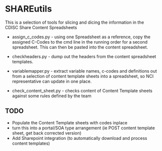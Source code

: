 SHAREutils
============

This is a selection of tools for slicing and dicing the information in the CDISC Share Content Spreadsheets

* assign\_c\_codes.py - using one Spreadsheet as a reference, copy the assigned C-Codes to the cmd line in the running order for a second spreadsheet.  This can then be pasted into the content spreadsheet.

* checkheaders.py - dump out the headers from the content spreadsheet templates.

* variablemapper.py - extract variable names, c-codes and definitions out from a selection of content template sheets into a spreadsheet, so NCI representative can update in one place.

* check\_content\_sheet.py - checks content of Content Template sheets against some rules defined by the team

TODO
----
* Populate the Content Template sheets with codes inplace
* turn this into a portal/SOA type arrangement (ie POST content template sheet, get back corrected version)
* Add Sharepoint integration (to automatically download and process content templates)

